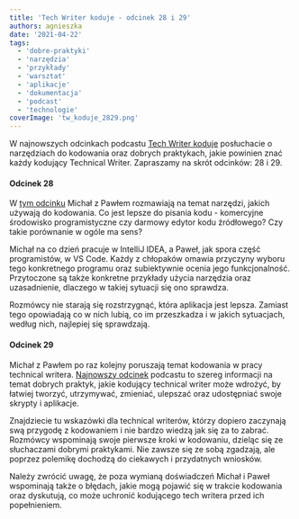 ```yaml
---
title: 'Tech Writer koduje - odcinek 28 i 29'
authors: agnieszka
date: '2021-04-22'
tags:
  - 'dobre-praktyki'
  - 'narzędzia'
  - 'przykłady'
  - 'warsztat'
  - 'aplikacje'
  - 'dokumentacja'
  - 'podcast'
  - 'technologie'
coverImage: 'tw_koduje_2829.png'
---
```


W najnowszych odcinkach podcastu
[Tech Writer koduje](https://techwriterkoduje.pl/) posłuchacie o narzędziach do
kodowania oraz dobrych praktykach, jakie powinien znać każdy kodujący Technical
Writer. Zapraszamy na skrót odcinków: 28 i 29.

<!--truncate-->

#### Odcinek 28

W
[tym odcinku](https://techwriterkoduje.pl/blog/2021/03/22/tech-writer-wybiera-narzedzie-do-kodowania)
Michał z Pawłem rozmawiają na temat narzędzi, jakich używają do kodowania. Co
jest lepsze do pisania kodu - komercyjne środowisko programistyczne czy darmowy
edytor kodu źródłowego? Czy takie porównanie w ogóle ma sens?

Michał na co dzień pracuje w IntelliJ IDEA, a Paweł, jak spora część
programistów, w VS Code. Każdy z chłopaków omawia przyczyny wyboru tego
konkretnego programu oraz subiektywnie ocenia jego funkcjonalność. Przytoczone
są także konkretne przykłady użycia narzędzia oraz uzasadnienie, dlaczego w
takiej sytuacji się ono sprawdza.

Rozmówcy nie starają się rozstrzygnąć, która aplikacja jest lepsza. Zamiast tego
opowiadają co w nich lubią, co im przeszkadza i w jakich sytuacjach, według
nich, najlepiej się sprawdzają.

#### Odcinek 29

Michał z Pawłem po raz kolejny poruszają temat kodowania w pracy technical
writera.
[Najnowszy odcinek](https://techwriterkoduje.pl/blog/2021/04/08/tech-writer-koduje-wedlug-dobrych-praktyk)
podcastu to szereg informacji na temat dobrych praktyk, jakie kodujący technical
writer może wdrożyć, by łatwiej tworzyć, utrzymywać, zmieniać, ulepszać oraz
udostępniać swoje skrypty i aplikacje.

Znajdziecie tu wskazówki dla technical writerów, którzy dopiero zaczynają swą
przygodę z kodowaniem i nie bardzo wiedzą jak się za to zabrać. Rozmówcy
wspominają swoje pierwsze kroki w kodowaniu, dzieląc się ze słuchaczami dobrymi
praktykami. Nie zawsze się ze sobą zgadzają, ale poprzez polemikę dochodzą do
ciekawych i przydatnych wniosków.

Należy zwrócić uwagę, że poza wymianą doświadczeń Michał i Paweł wspominają
także o błędach, jakie mogą pojawić się w trakcie kodowania oraz dyskutują, co
może uchronić kodującego tech writera przed ich popełnieniem.
